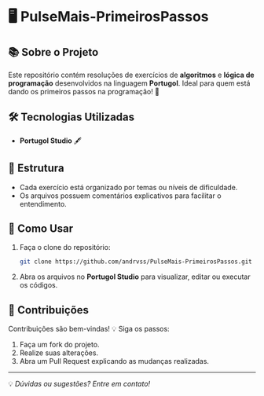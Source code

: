 # 🖥️ PulseMais-PrimeirosPassos

## 📚 Sobre o Projeto
Este repositório contém resoluções de exercícios de **algoritmos** e **lógica de programação** desenvolvidos na linguagem **Portugol**. Ideal para quem está dando os primeiros passos na programação! 🚀

## 🛠️ Tecnologias Utilizadas
- **Portugol Studio** 🖋️

## 📂 Estrutura
- Cada exercício está organizado por temas ou níveis de dificuldade.
- Os arquivos possuem comentários explicativos para facilitar o entendimento.

## 🚀 Como Usar
1. Faça o clone do repositório:
   ```bash
   git clone https://github.com/andrvss/PulseMais-PrimeirosPassos.git
   ```
2. Abra os arquivos no **Portugol Studio** para visualizar, editar ou executar os códigos.

## 🤝 Contribuições
Contribuições são bem-vindas! 💡 Siga os passos:
1. Faça um fork do projeto.
2. Realize suas alterações.
3. Abra um Pull Request explicando as mudanças realizadas.

---

💡 *Dúvidas ou sugestões? Entre em contato!*

